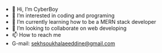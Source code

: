 - 👋 Hi, I’m CyberBoy
- 👀 I’m interested in coding and programing
- 🌱 I’m currently learning how to be a MERN stack developer
- 💞️ I’m looking to collaborate on web developing 
- 📫 How to reach me
- G-mail: sekhsoukhalaeeddine@gmail.com

<!---
Viper10082004/Viper10082004 is a ✨ special ✨ repository because its `README.md` (this file) appears on your GitHub profile.
You can click the Preview link to take a look at your changes.
--->
